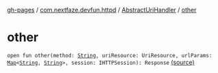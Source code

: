 [gh-pages](../../index.md) / [com.nextfaze.devfun.httpd](../index.md) / [AbstractUriHandler](index.md) / [other](.)

# other

`open fun other(method: `[`String`](https://kotlinlang.org/api/latest/jvm/stdlib/kotlin/-string/index.html)`, uriResource: UriResource, urlParams: `[`Map`](https://kotlinlang.org/api/latest/jvm/stdlib/kotlin.collections/-map/index.html)`<`[`String`](https://kotlinlang.org/api/latest/jvm/stdlib/kotlin/-string/index.html)`, `[`String`](https://kotlinlang.org/api/latest/jvm/stdlib/kotlin/-string/index.html)`>, session: IHTTPSession): Response` [(source)](https://github.com/NextFaze/dev-fun/tree/master/devfun-httpd/src/main/java/com/nextfaze/devfun/httpd/HttpD.kt#L263)